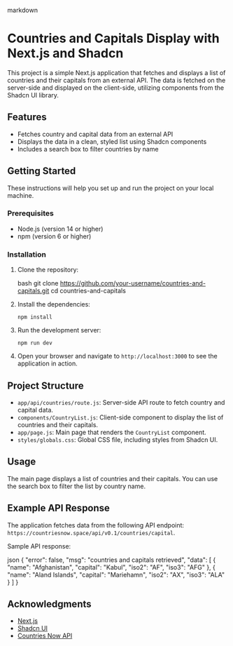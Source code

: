 markdown
# Countries and Capitals Display with Next.js and Shadcn

This project is a simple Next.js application that fetches and displays a list of countries and their capitals from an external API. The data is fetched on the server-side and displayed on the client-side, utilizing components from the Shadcn UI library.

## Features

- Fetches country and capital data from an external API
- Displays the data in a clean, styled list using Shadcn components
- Includes a search box to filter countries by name

## Getting Started

These instructions will help you set up and run the project on your local machine.

### Prerequisites

- Node.js (version 14 or higher)
- npm (version 6 or higher)

### Installation

1. Clone the repository:

   bash
   git clone https://github.com/your-username/countries-and-capitals.git
   cd countries-and-capitals
   

2. Install the dependencies:
   ```
   npm install
   ```

3. Run the development server:
   ```
   npm run dev
   ```

4. Open your browser and navigate to `http://localhost:3000` to see the application in action.

## Project Structure

- `app/api/countries/route.js`: Server-side API route to fetch country and capital data.
- `components/CountryList.js`: Client-side component to display the list of countries and their capitals.
- `app/page.js`: Main page that renders the `CountryList` component.
- `styles/globals.css`: Global CSS file, including styles from Shadcn UI.

## Usage

The main page displays a list of countries and their capitals. You can use the search box to filter the list by country name.

## Example API Response

The application fetches data from the following API endpoint: `https://countriesnow.space/api/v0.1/countries/capital`.

Sample API response:

json
{
  "error": false,
  "msg": "countries and capitals retrieved",
  "data": [
    {
      "name": "Afghanistan",
      "capital": "Kabul",
      "iso2": "AF",
      "iso3": "AFG"
    },
    {
      "name": "Aland Islands",
      "capital": "Mariehamn",
      "iso2": "AX",
      "iso3": "ALA"
    }
  ]
}


## Acknowledgments

- [Next.js](https://nextjs.org/)
- [Shadcn UI](https://ui.shadcn.com/)
- [Countries Now API](https://countriesnow.space/)
